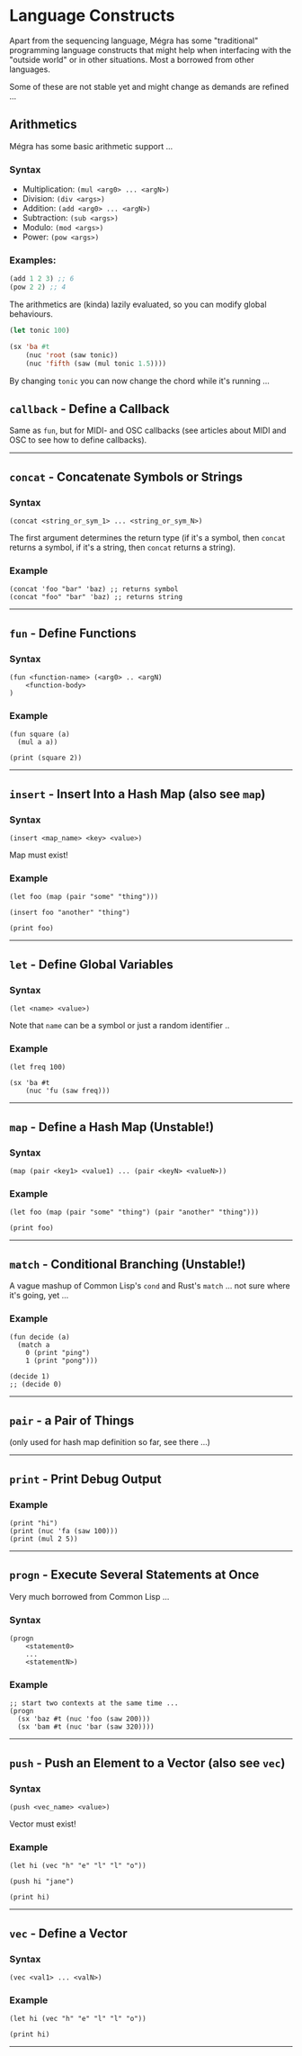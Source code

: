 # Language Constructs

Apart from the sequencing language, Mégra has some "traditional" programming language constructs that might 
help when interfacing with the "outside world" or in other situations. Most a borrowed from other languages.

Some of these are not stable yet and might change as demands are refined ...

## Arithmetics

Mégra has some basic arithmetic support ...

### Syntax

* Multiplication: `(mul <arg0> ... <argN>)`
* Division: `(div <args>)`
* Addition: `(add <arg0> ... <argN>)`
* Subtraction: `(sub <args>)`
* Modulo: `(mod <args>)`
* Power: `(pow <args>)`

### Examples: 

```lisp
(add 1 2 3) ;; 6
(pow 2 2) ;; 4
```

The arithmetics are (kinda) lazily evaluated, so you can modify global behaviours.

```lisp
(let tonic 100)

(sx 'ba #t
	(nuc 'root (saw tonic))
	(nuc 'fifth (saw (mul tonic 1.5))))
```

By changing `tonic` you can now change the chord while it's running ...


## `callback` - Define a Callback

Same as `fun`, but for MIDI- and OSC callbacks (see articles about MIDI and OSC to see how to define callbacks).

---

## `concat` - Concatenate Symbols or Strings 

### Syntax 

```
(concat <string_or_sym_1> ... <string_or_sym_N>)
```

The first argument determines the return type (if it's a symbol, then `concat` returns a symbol, if it's a string, then `concat` returns a string).

### Example

```
(concat 'foo "bar" 'baz) ;; returns symbol
(concat "foo" "bar" 'baz) ;; returns string
```

---

## `fun` - Define Functions

### Syntax

```
(fun <function-name> (<arg0> .. <argN)
	<function-body>
)
```

### Example

```
(fun square (a)
  (mul a a))

(print (square 2))
```
---

## `insert` - Insert Into a Hash Map (also see `map`)

### Syntax

```
(insert <map_name> <key> <value>)
```

Map must exist!

### Example

```
(let foo (map (pair "some" "thing")))

(insert foo "another" "thing")

(print foo)
```

---

## `let` - Define Global Variables

### Syntax

```
(let <name> <value>)
```

Note that `name` can be a symbol or just a random identifier ..

### Example

```
(let freq 100)

(sx 'ba #t
	(nuc 'fu (saw freq)))
```

---

## `map` - Define a Hash Map (Unstable!)

### Syntax 

```
(map (pair <key1> <value1) ... (pair <keyN> <valueN>))
```

### Example 

```
(let foo (map (pair "some" "thing") (pair "another" "thing")))

(print foo)
```

---

## `match` - Conditional Branching (Unstable!)
A vague mashup of Common Lisp's `cond` and Rust's `match` ... not sure where it's going, yet ...

### Example

```
(fun decide (a)
  (match a
    0 (print "ping")
    1 (print "pong")))

(decide 1)
;; (decide 0)
```

---

## `pair` - a Pair of Things

(only used for hash map definition so far, see there ...)

---

## `print` - Print Debug Output

### Example

```
(print "hi")
(print (nuc 'fa (saw 100)))
(print (mul 2 5))
```

---

## `progn` - Execute Several Statements at Once

Very much borrowed from Common Lisp ...

### Syntax 

```
(progn
	<statement0>
	...
	<statementN>)
```
### Example 

```
;; start two contexts at the same time ...
(progn
  (sx 'baz #t (nuc 'foo (saw 200)))
  (sx 'bam #t (nuc 'bar (saw 320))))
```

---

## `push` - Push an Element to a Vector (also see `vec`)

### Syntax 

```
(push <vec_name> <value>)
```

Vector must exist!

### Example 

```
(let hi (vec "h" "e" "l" "l" "o"))

(push hi "jane")

(print hi)
```

---

## `vec` - Define a Vector

### Syntax 

```
(vec <val1> ... <valN>)
```

### Example

```
(let hi (vec "h" "e" "l" "l" "o"))

(print hi)
```
---


